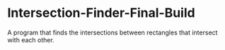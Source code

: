 # Intersection-Finder-Final-Build
A program that finds the intersections between rectangles that intersect with each other. 
